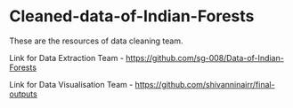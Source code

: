 # Cleaned-data-of-Indian-Forests
These are the resources of data cleaning team.

Link for Data Extraction Team - https://github.com/sg-008/Data-of-Indian-Forests

Link for Data Visualisation Team - https://github.com/shivanninairr/final-outputs
